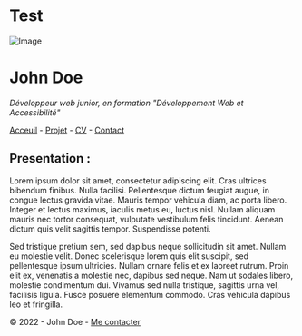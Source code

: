# Test

![Image](https://camo.githubusercontent.com/1b5c47234b5db63993292aeb99cfc1947aad93db4cb23ce5949434199744dc68/68747470733a2f2f63646e2e646973636f72646170702e636f6d2f6174746163686d656e74732f313230383034333539383535383430303531332f313231353537373334323036303030333333382f696d6167652e706e673f65783d36356664343139652669733d363565616363396526686d3d3439656233393564336166343433626438636534376334303466323033363335653732653032336461323031656632316335356133646638613062303433373326)

# John Doe
*Développeur web junior, en formation "Développement Web et Accessibilité"*

[Acceuil](/README.md) - [Projet](/projet.md) - [CV](/CV.md) - [Contact](/Contact.md)  

## Presentation :

Lorem ipsum dolor sit amet, consectetur adipiscing elit. Cras ultrices bibendum finibus. Nulla facilisi. Pellentesque dictum feugiat augue, in congue lectus gravida vitae. Mauris tempor vehicula diam, ac porta libero. Integer et lectus maximus, iaculis metus eu, luctus nisl. Nullam aliquam mauris nec tortor consequat, vulputate vestibulum felis
tincidunt. Aenean dictum quis velit sagittis tempor. Suspendisse potenti.  

 Sed tristique pretium sem, sed dapibus neque sollicitudin sit amet. Nullam eu molestie velit. Donec scelerisque lorem quis elit suscipit, sed pellentesque ipsum ultricies. Nullam ornare felis et ex laoreet rutrum. Proin elit ex, venenatis a molestie nec, dapibus sed neque. Nam ut sodales libero, molestie condimentum dui. Vivamus sed nulla tristique,
sagittis urna vel, facilisis ligula. Fusce posuere elementum commodo. Cras vehicula dapibus leo et fringilla.  


©️ 2022 - John Doe - [Me contacter](/Contact.md)

